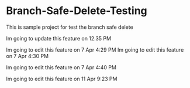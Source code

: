 # Branch-Safe-Delete-Testing
This is sample project for test the branch safe delete

Im going to update this feature on 12.35 PM

Im going to edit this feature on 7 Apr 4:29 PM
Im going to edit this feature on 7 Apr 4:30 PM

Im going to edit this feature on 7 Apr 4:40 PM

Im going to edit this feature on 11 Apr 9:23 PM